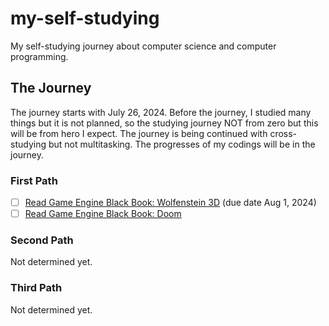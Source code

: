 # my-self-studying
My self-studying journey about computer science and computer programming.

## The Journey
The journey starts with July 26, 2024. Before the journey, I studied many things but it is not planned, so the studying journey NOT from zero but this will be from hero I expect. The journey is being continued with cross-studying but not multitasking. The progresses of my codings will be in the journey.

### First Path

- [ ] [Read Game Engine Black Book: Wolfenstein 3D](https://github.com/fabiensanglard/gebbwolf3) (due date Aug 1, 2024)
- [ ] [Read Game Engine Black Book: Doom](https://github.com/fabiensanglard/gebbdoom)

### Second Path

Not determined yet.

### Third Path

Not determined yet.
